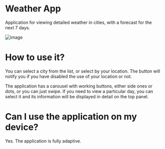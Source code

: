 # Weather App

Application for viewing detailed weather in cities, with a forecast for the next 7 days.

![image](https://github.com/SakytoDev/weather-app/assets/21197535/d9aed3d4-4367-45bd-ac4b-746777201640)

# How to use it?

You can select a city from the list, or select by your location. The button will notify you if you have disabled the use of your location or not.

The application has a carousel with working buttons, either side ones or dots, or you can just swipe. If you need to view a particular day, you can select it and its information will be displayed in detail on the top panel.

# Can I use the application on my device?

Yes. The application is fully adaptive.
